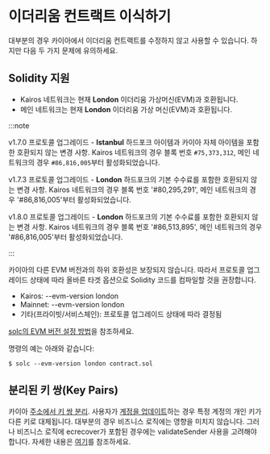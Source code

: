 # 이더리움 컨트랙트 이식하기

대부분의 경우 카이아에서 이더리움 컨트랙트를 수정하지 않고 사용할 수 있습니다.
하지만 다음 두 가지 문제에 유의하세요.

## Solidity 지원 <a id="solidity-support"></a>

- Kairos 네트워크는 현재 **London** 이더리움 가상머신(EVM)과 호환됩니다.
- 메인 네트워크는 현재 **London** 이더리움 가상 머신(EVM)과 호환됩니다.

:::note

v1.7.0 프로토콜 업그레이드 - **Istanbul** 하드포크 아이템과 카이아 자체 아이템을 포함한 호환되지 않는 변경 사항.
Kairos 네트워크의 경우 블록 번호 `#75,373,312`, 메인 네트워크의 경우 `#86,816,005`부터 활성화되었습니다.

v1.7.3 프로토콜 업그레이드 - **London** 하드포크의 기본 수수료를 포함한 호환되지 않는 변경 사항.
Kairos 네트워크의 경우 블록 번호 '#80,295,291', 메인 네트워크의 경우 '#86,816,005'부터 활성화되었습니다.

v1.8.0 프로토콜 업그레이드 - **London** 하드포크의 기본 수수료를 포함한 호환되지 않는 변경 사항.
Kairos 네트워크의 경우 블록 번호 '#86,513,895', 메인 네트워크의 경우 '#86,816,005'부터 활성화되었습니다.

:::

카이아의 다른 EVM 버전과의 하위 호환성은 보장되지 않습니다.
따라서 프로토콜 업그레이드 상태에 따라 올바른 타겟 옵션으로 Solidity 코드를 컴파일할 것을 권장합니다.

- Kairos: --evm-version london
- Mainnet: --evm-version london
- 기타(프라이빗/서비스체인): 프로토콜 업그레이드 상태에 따라 결정됨

[solc의 EVM 버전 설정 방법](https://solidity.readthedocs.io/en/latest/using-the-compiler.html#setting-the-evm-version-to-target)을 참조하세요.

명령의 예는 아래와 같습니다:

```
$ solc --evm-version london contract.sol
```

## 분리된 키 쌍(Key Pairs) <a id="decoupled-key-pairs"></a>

카이아 [주소에서 키 쌍 분리](../../learn/accounts.md#decoupling-key-pairs-from-addresses). 사용자가 [계정을 업데이트](../../learn/transactions/basic.md#txtypeaccountupdate)하는 경우 특정 계정의 개인 키가 다른 키로 대체됩니다. 대부분의 경우 비즈니스 로직에는 영향을 미치지 않습니다. 그러나 비즈니스 로직에 ecrecover가 포함된 경우에는 validateSender 사용을 고려해야 합니다. 자세한 내용은 [여기](../../learn/computation/precompiled-contracts.md)를 참조하세요.
